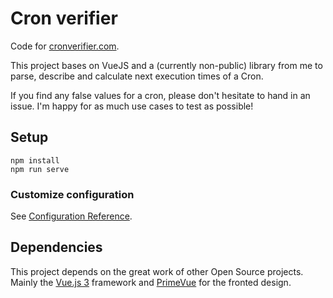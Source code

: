 # Cron verifier

Code for [cronverifier.com](https://cronverifier.com).

This project bases on VueJS and a (currently non-public) library from me to parse, describe and calculate next execution times of a Cron.

If you find any false values for a cron, please don't hesitate to hand in an issue. I'm happy for as much use cases to test as possible!

## Setup
```
npm install
npm run serve
```

### Customize configuration
See [Configuration Reference](https://cli.vuejs.org/config/).

## Dependencies

This project depends on the great work of other Open Source projects.
Mainly the [Vue.js 3](https://vuejs.org) framework and [PrimeVue](https://www.primefaces.org/primevue) for the fronted design.
